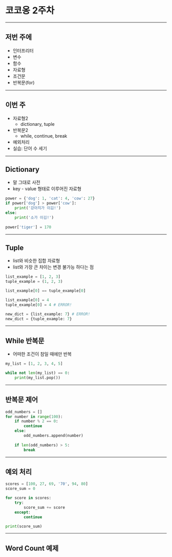 # 코코옹 2주차

---

## 저번 주에

- 인터프리터
- 변수
- 함수
- 자료형
- 조건문
- 반복문(for)

---

## 이번 주

- 자료형2
  - dictionary, tuple
- 반복문2
  - while, continue, break
- 예외처리
- 실습: 단어 수 세기

---

## Dictionary

- 말 그대로 사전
- key - value 형태로 이루어진 자료형

``` python
power = {'dog': 1, 'cat': 4, 'cow': 27}
if power['dog'] > power['cow']:
    print('강아지가 이김!')
else:
    print('소가 이김!')
    
power['tiger'] = 170
```

---

## Tuple

- list와 비슷한 집합 자료형
- list와 가장 큰 차이는 변경 불가능 하다는 점

``` python
list_example = [1, 2, 3]
tuple_example = (1, 2, 3)

list_example[0] == tuple_example[0]

list_example[0] = 4
tuple_example[0] = 4 # ERROR!

new_dict = {list_example: 7} # ERROR!
new_dict = {tuple_example: 7}
```

---

## While 반복문

- 어떠한 조건이 참일 때에만 반복

``` python
my_list = [1, 2, 3, 4, 5]

while not len(my_list) == 0:
    print(my_list.pop())
```

---

## 반복문 제어

``` python
odd_numbers = []
for number in range(100):
    if number % 2 == 0:
        continue
    else:
        odd_numbers.append(number)
        
    if len(odd_numbers) > 5:
        break
```

---

## 예외 처리

``` python
scores = [100, 27, 69, '70', 94, 80]
score_sum = 0

for score in scores:
    try:
        score_sum += score
    except:
        continue

print(score_sum)
```

---

## Word Count 예제